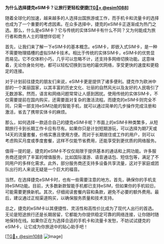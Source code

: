 **为什么选择捷克eSIM卡？让旅行更轻松便捷[[TG💪+ @esim1088](https://t.me/s/esim1088)]**

随着全球化的加速，越来越多的人选择出国旅游或工作，而手机卡和流量卡的选择也成为了一个重要的考虑因素。在众多选择中，捷克的eSIM卡正逐渐成为热门之选。那么，什么是eSIM卡？它与传统的实体SIM卡有什么不同？又为何能成为旅行者和商务人士的理想伴侣呢？

首先，让我们来了解一下eSIM卡的基本概念。eSIM卡，即嵌入式SIM卡，是一种不需要物理插槽的虚拟SIM卡技术。相比于传统的实体SIM卡，eSIM卡的优势显而易见。它不仅体积小巧，几乎可以忽略不计，还支持多网络切换功能。这意味着，无论你身处何地，都可以轻松切换到当地的最优网络，享受更快的速度和更稳定的连接。

对于计划前往捷克的朋友们来说，eSIM卡更是提供了诸多便利。捷克作为欧洲中部的一个美丽国家，以其丰富的历史文化、壮丽的自然风光以及友好的人民吸引了无数游客。然而，语言和网络问题常常让人感到困扰。使用传统的实体SIM卡，不仅需要提前在国内购买，还需要面对复杂的激活流程。而捷克的eSIM卡则完全不同，只需一部支持eSIM功能的智能手机，就可以通过简单的几步操作完成注册和激活，省去了携带实体卡的麻烦。

那么，如何选择一款适合自己的捷克eSIM卡呢？市面上的eSIM卡种类繁多，从短期旅行卡到长期工作卡应有尽有。如果你只是计划短期游玩，可以选择为期7天或14天的流量套餐，价格实惠且使用方便。而对于长期居住或工作的用户，则可以考虑购买月度或季度套餐，这样不仅能节省费用，还能享受到更优质的网络服务。

值得一提的是，捷克的eSIM卡不仅仅局限于提供基本的通话和上网功能。许多服务商还提供了丰富的增值服务，比如国际漫游、语音通话包、短信包等，满足了不同用户的多样化需求。此外，部分服务商还支持多设备共享流量，这对于家庭或团队出行的人来说无疑是一个巨大的福音。

当然，在选择捷克eSIM卡时，也有一些需要注意的地方。首先，确保你的手机支持eSIM功能。目前，大多数新款智能手机都已支持eSIM，但如果你的手机较旧，可能需要更换新机。其次，仔细阅读套餐内容和条款，避免不必要的额外费用。最后，建议通过正规渠道购买，以确保服务质量和技术支持。

总之，捷克的eSIM卡以其便捷性、灵活性和高性价比成为了现代人出行的首选。无论是短途旅行还是长期居留，它都能为你提供稳定可靠的网络连接，让你随时随地保持在线。如果你正在为选择合适的手机卡和流量卡发愁，不妨试试捷克的eSIM卡，让它成为你旅途中的贴心助手吧！

[[TG💪+ @esim1088](https://t.me/s/esim1088) ![Image](https://i.postimg.cc/4NQfJmqS/Snipaste-2025-05-13-00-14-12.png)]